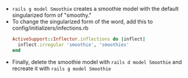 * `rails g model Smoothie` creates a smoothie model with the default singularized form of "smoothy."
* To change the singularized form of the word, add this to config/initializers/infections.rb
  ```ruby
  ActiveSupport::Inflector.inflections do |inflect|
    inflect.irregular 'smoothie', 'smoothies'
  end
  ```
* Finally, delete the smoothie model with `rails d model Smoothie` and recreate it with `rails g model Smoothie`
